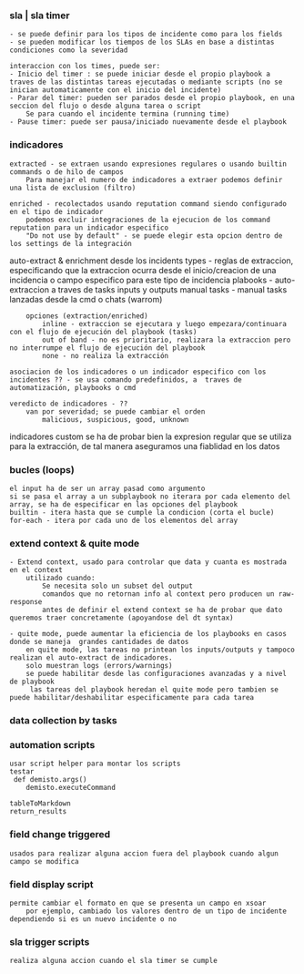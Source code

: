 ### sla | sla timer 
    - se puede definir para los tipos de incidente como para los fields
    - se pueden modificar los tiempos de los SLAs en base a distintas condiciones como la severidad 
    
    interaccion con los times, puede ser: 
    - Inicio del timer : se puede iniciar desde el propio playbook a traves de las distintas tareas ejecutadas o mediante scripts (no se inician automaticamente con el inicio del incidente) 
    - Parar del timer: pueden ser parados desde el propio playbook, en una seccion del flujo o desde alguna tarea o script
        Se para cuando el incidente termina (running time) 
    - Pause timer: puede ser pausa/iniciado nuevamente desde el playbook 
        
### indicadores     
    extracted - se extraen usando expresiones regulares o usando builtin commands o de hilo de campos 
        Para manejar el numero de indicadores a extraer podemos definir una lista de exclusion (filtro) 
    
    enriched - recolectados usando reputation command siendo configurado en el tipo de indicador 
        podemos excluir integraciones de la ejecucion de los command reputation para un indicador especifico 
        "Do not use by default" - se puede elegir esta opcion dentro de los settings de la integración 
        
auto-extract & enrichment 
    desde los incidents types - reglas de extraccion, especificando que la extraccion ocurra desde el inicio/creacion de una incidencia o campo especifico para este tipo de incidencia 
    plabooks - auto-extraccion a traves de tasks inputs y outputs 
    manual tasks - manual tasks lanzadas desde la cmd o chats (warrom) 
        
        opciones (extraction/enriched) 
            inline - extraccion se ejecutara y luego empezara/continuara con el flujo de ejecución del playbook (tasks) 
            out of band - no es prioritario, realizara la extraccion pero no interrumpe el flujo de ejecución del playbook
            none - no realiza la extracción 
    
    asociacion de los indicadores o un indicador especifico con los incidentes ?? - se usa comando predefinidos, a  traves de automatización, playbooks o cmd 
    
    veredicto de indicadores - ??
        van por severidad; se puede cambiar el orden 
            malicious, suspicious, good, unknown 
    
indicadores custom 
    se ha de probar bien la expresion regular que se utiliza para la extracción, de tal manera aseguramos una fiablidad en los datos 
    
### bucles (loops)  
    el input ha de ser un array pasad como argumento 
    si se pasa el array a un subplaybook no iterara por cada elemento del array, se ha de especificar en las opciones del playbook 
    builtin - itera hasta que se cumple la condicion (corta el bucle) 
    for-each - itera por cada uno de los elementos del array 

### extend context & quite mode 
    - Extend context, usado para controlar que data y cuanta es mostrada en el context 
        utilizado cuando: 
            Se necesita solo un subset del output 
            comandos que no retornan info al context pero producen un raw-response 
            antes de definir el extend context se ha de probar que dato queremos traer concretamente (apoyandose del dt syntax)
            
    - quite mode, puede aumentar la eficiencia de los playbooks en casos donde se maneja  grandes cantidades de datos
        en quite mode, las tareas no printean los inputs/outputs y tampoco realizan el auto-extract de indicadores. 
        solo muestran logs (errors/warnings)
        se puede habilitar desde las configuraciones avanzadas y a nivel de playbook
         las tareas del playbook heredan el quite mode pero tambien se puede habilitar/deshabilitar especificamente para cada tarea 
### data collection by tasks 
    
### automation scripts 
    usar script helper para montar los scripts 
    testar
     def demisto.args()
        demisto.executeCommand
        
    tableToMarkdown 
    return_results

### field change triggered 
    usados para realizar alguna accion fuera del playbook cuando algun campo se modifica
### field display script 
    permite cambiar el formato en que se presenta un campo en xsoar
        por ejemplo, cambiado los valores dentro de un tipo de incidente dependiendo si es un nuevo incidente o no 
        
### sla trigger scripts 
    realiza alguna accion cuando el sla timer se cumple 
        
